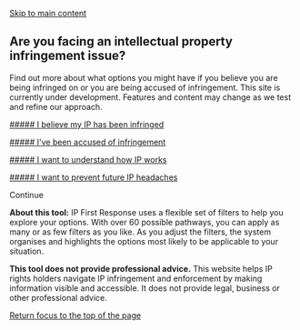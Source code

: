 [Skip to main content](#main-content "Skip to main content")

## Are you facing an intellectual property infringement issue?

Find out more about what options you might have if you believe you are being infringed on or you are being accused of infringement. This site is currently under development. Features and content may change as we test and refine our approach.

[##### I believe my IP has been infringed](#)

[##### I've been accused of infringement](#)

[##### I want to understand how IP works](#)

[##### I want to prevent future IP headaches](#)

Continue

**About this tool:** IP First Response uses a flexible set of filters to help you explore your options. With over 60 possible pathways, you can apply as many or as few filters as you like. As you adjust the filters, the system organises and highlights the options most likely to be applicable to your situation.

**This tool does not provide professional advice.** This website helps IP rights holders navigate IP infringement and enforcement by making information visible and accessible. It does not provide legal, business or other professional advice.

[Return focus to the top of the page](#top)